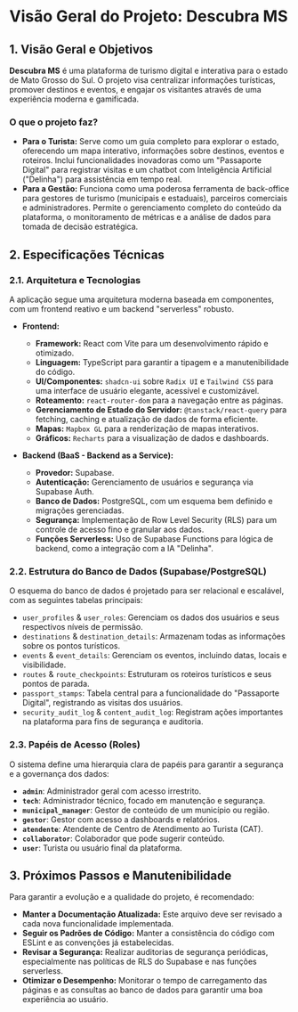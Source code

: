 
# Visão Geral do Projeto: Descubra MS

## 1. Visão Geral e Objetivos

**Descubra MS** é uma plataforma de turismo digital e interativa para o estado de Mato Grosso do Sul. O projeto visa centralizar informações turísticas, promover destinos e eventos, e engajar os visitantes através de uma experiência moderna e gamificada.

### O que o projeto faz?

*   **Para o Turista:** Serve como um guia completo para explorar o estado, oferecendo um mapa interativo, informações sobre destinos, eventos e roteiros. Inclui funcionalidades inovadoras como um "Passaporte Digital" para registrar visitas e um chatbot com Inteligência Artificial ("Delinha") para assistência em tempo real.
*   **Para a Gestão:** Funciona como uma poderosa ferramenta de back-office para gestores de turismo (municipais e estaduais), parceiros comerciais e administradores. Permite o gerenciamento completo do conteúdo da plataforma, o monitoramento de métricas e a análise de dados para tomada de decisão estratégica.

## 2. Especificações Técnicas

### 2.1. Arquitetura e Tecnologias

A aplicação segue uma arquitetura moderna baseada em componentes, com um frontend reativo e um backend "serverless" robusto.

*   **Frontend:**
    *   **Framework:** React com Vite para um desenvolvimento rápido e otimizado.
    *   **Linguagem:** TypeScript para garantir a tipagem e a manutenibilidade do código.
    *   **UI/Componentes:** `shadcn-ui` sobre `Radix UI` e `Tailwind CSS` para uma interface de usuário elegante, acessível e customizável.
    *   **Roteamento:** `react-router-dom` para a navegação entre as páginas.
    *   **Gerenciamento de Estado do Servidor:** `@tanstack/react-query` para fetching, caching e atualização de dados de forma eficiente.
    *   **Mapas:** `Mapbox GL` para a renderização de mapas interativos.
    *   **Gráficos:** `Recharts` para a visualização de dados e dashboards.

*   **Backend (BaaS - Backend as a Service):**
    *   **Provedor:** Supabase.
    *   **Autenticação:** Gerenciamento de usuários e segurança via Supabase Auth.
    *   **Banco de Dados:** PostgreSQL, com um esquema bem definido e migrações gerenciadas.
    *   **Segurança:** Implementação de Row Level Security (RLS) para um controle de acesso fino e granular aos dados.
    *   **Funções Serverless:** Uso de Supabase Functions para lógica de backend, como a integração com a IA "Delinha".

### 2.2. Estrutura do Banco de Dados (Supabase/PostgreSQL)

O esquema do banco de dados é projetado para ser relacional e escalável, com as seguintes tabelas principais:

*   `user_profiles` & `user_roles`: Gerenciam os dados dos usuários e seus respectivos níveis de permissão.
*   `destinations` & `destination_details`: Armazenam todas as informações sobre os pontos turísticos.
*   `events` & `event_details`: Gerenciam os eventos, incluindo datas, locais e visibilidade.
*   `routes` & `route_checkpoints`: Estruturam os roteiros turísticos e seus pontos de parada.
*   `passport_stamps`: Tabela central para a funcionalidade do "Passaporte Digital", registrando as visitas dos usuários.
*   `security_audit_log` & `content_audit_log`: Registram ações importantes na plataforma para fins de segurança e auditoria.

### 2.3. Papéis de Acesso (Roles)

O sistema define uma hierarquia clara de papéis para garantir a segurança e a governança dos dados:

*   **`admin`**: Administrador geral com acesso irrestrito.
*   **`tech`**: Administrador técnico, focado em manutenção e segurança.
*   **`municipal_manager`**: Gestor de conteúdo de um município ou região.
*   **`gestor`**: Gestor com acesso a dashboards e relatórios.
*   **`atendente`**: Atendente de Centro de Atendimento ao Turista (CAT).
*   **`collaborator`**: Colaborador que pode sugerir conteúdo.
*   **`user`**: Turista ou usuário final da plataforma.

## 3. Próximos Passos e Manutenibilidade

Para garantir a evolução e a qualidade do projeto, é recomendado:

*   **Manter a Documentação Atualizada:** Este arquivo deve ser revisado a cada nova funcionalidade implementada.
*   **Seguir os Padrões de Código:** Manter a consistência do código com ESLint e as convenções já estabelecidas.
*   **Revisar a Segurança:** Realizar auditorias de segurança periódicas, especialmente nas políticas de RLS do Supabase e nas funções serverless.
*   **Otimizar o Desempenho:** Monitorar o tempo de carregamento das páginas e as consultas ao banco de dados para garantir uma boa experiência ao usuário. 
